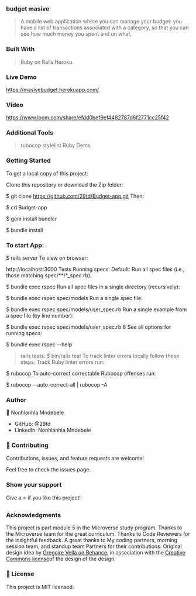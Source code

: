 ### budget masive
> A mobile web application where you can manage your budget: you have a list of transactions associated with a category, so that you can see how much money you spent and on what.

### Built With
> Ruby on Rails
> Heroku
### Live Demo
https://masivebudget.herokuapp.com/

### Video
https://www.loom.com/share/efdd0bef9ef4482787d6f2771cc25f42

### Additional Tools
> rubocop
> stylelint
> Ruby Gems

### Getting Started
To get a local copy of this project:

Clone this repository or download the Zip folder:

$ git clone https://github.com/29td/Budget-app.git
Then:

$ cd Budget-app

$ gem install bundler

$ bundle install

### To start App:

$ rails server
To view on browser:

http://localhost:3000
Tests
Running specs:
Default: Run all spec files (i.e., those matching spec/**/*_spec.rb):

$ bundle exec rspec
Run all spec files in a single directory (recursively):

$ bundle exec rspec spec/models
Run a single spec file:

$ bundle exec rspec spec/models/user_spec.rb
Run a single example from a spec file (by line number):

$ bundle exec rspec spec/models/user_spec.rb:8
See all options for running specs:

$ bundle exec rspec --help
> rails tests:
$ bin/rails test
To track linter errors locally follow these steps:
Track Ruby linter errors run:

$ rubocop
To auto-correct correctable Rubocop offenses run:

$ rubocop --auto-correct-all | rubocop -A
### Author
👤 Nonhlanhla Mndebele

- GitHub: @29td
- LinkedIn: Nonhlanhla Mndebele

### 🤝 Contributing
Contributions, issues, and feature requests are welcome!

Feel free to check the issues page.

### Show your support
Give a ⭐️ if you like this project!

### Acknowledgments
This project is part module 5 in the Microverse study program.
Thanks to the Microverse team for the great curriculum.
Thanks to Code Reviewers for the insightful feedback.
A great thanks to My coding partners, morning session team, and standup team Partners for their contributions.
Original design idea by [Gregoire Vella on Behance](https://www.behance.net/gregoirevella), in association with the  [Creative Commons license](https://creativecommons.org/licenses/by-nc/4.0/)of the design of the design.
### 📝 License
This project is MIT licensed.
